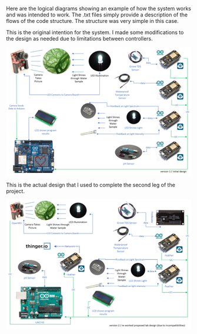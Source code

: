 Here are the logical diagrams showing an example of how the system works and was intended to work. The .txt files simply provide a description of the flows of the code structure. The structure was very simple in this case.

This is the original intention for the system. I made some modifications to the design as needed due to limitations between controllers.

![Device Connections Page 1](DeviceConnections1.png)

This is the actual design that I used to complete the second leg of the project.

![Device Connections Page 2](DeviceConnections2.png)